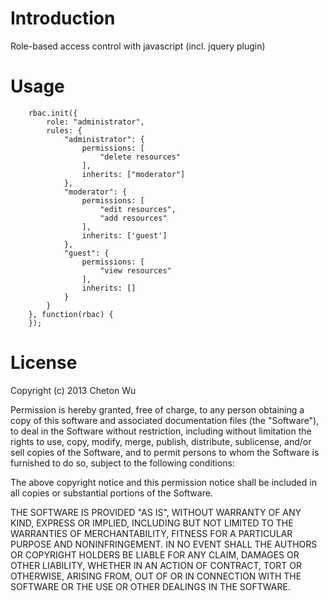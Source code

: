 # Introduction

Role-based access control with javascript (incl. jquery plugin)

# Usage

        rbac.init({
            role: "administrator",
            rules: {
                "administrator": {
                    permissions: [
                        "delete resources"
                    ],
                    inherits: ["moderator"]
                },
                "moderator": {
                    permissions: [
                        "edit resources",
                        "add resources"
                    ],
                    inherits: ['guest']
                },
                "guest": {
                    permissions: [
                        "view resources"
                    ],
                    inherits: []
                }
            }
        }, function(rbac) {
        });

# License

Copyright (c) 2013 Cheton Wu

Permission is hereby granted, free of charge, to any person obtaining a copy
of this software and associated documentation files (the "Software"), to deal
in the Software without restriction, including without limitation the rights
to use, copy, modify, merge, publish, distribute, sublicense, and/or sell
copies of the Software, and to permit persons to whom the Software is
furnished to do so, subject to the following conditions:

The above copyright notice and this permission notice shall be included in
all copies or substantial portions of the Software.

THE SOFTWARE IS PROVIDED "AS IS", WITHOUT WARRANTY OF ANY KIND, EXPRESS OR
IMPLIED, INCLUDING BUT NOT LIMITED TO THE WARRANTIES OF MERCHANTABILITY,
FITNESS FOR A PARTICULAR PURPOSE AND NONINFRINGEMENT. IN NO EVENT SHALL THE
AUTHORS OR COPYRIGHT HOLDERS BE LIABLE FOR ANY CLAIM, DAMAGES OR OTHER
LIABILITY, WHETHER IN AN ACTION OF CONTRACT, TORT OR OTHERWISE, ARISING FROM,
OUT OF OR IN CONNECTION WITH THE SOFTWARE OR THE USE OR OTHER DEALINGS IN
THE SOFTWARE.
